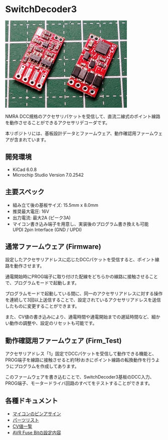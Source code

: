 # SwitchDecoder3

![PCB Preview](docs/image/board.jpg)

NMRA DCC規格のアクセサリパケットを受信して、直流二線式のポイント線路を動作させることができるアクセサリデコーダです。

本リポジトリには、基板設計データとファームウェア、動作確認用ファームウェアが含まれています。

## 開発環境

- KiCad 6.0.8
- Microchip Studio Version 7.0.2542

## 主要スペック

  * 組み立て後の基板サイズ: 15.5mm x 8.0mm
  * 推奨最大電圧: 16V
  * 出力電流: 最大2A (ピーク3A)
  * マイコン書き込み端子を用意し、実装後のプログラム書き換えも可能
    <br>UPDI 2pin Interface (GND / UPDI)


## 通常ファームウェア (Firmware)

設定したアクセサリアドレスに応じたDCCパケットを受信すると、ポイント線路を動作させます。

通電開始時にPROG端子に取り付けた配線をどちらかの線路に接触させることで、プログラムモードで起動します。

プログラムモードで起動している間に、同一のアクセサリアドレスに対する操作を連続して3回以上送信することで、設定されているアクセサリアドレスを送信したものに変更することができます。

また、CV値の書き込みにより、通電時間や通電開始までの遅延時間など、細かい動作の調整や、設定のリセットも可能です。

## 動作確認用ファームウェア (Firm_Test)

アクセサリアドレス「1」固定でDCCパケットを受信して動作できる機能と、PROG端子を線路に接触させると約1秒おきにポイント線路の転換動作を行うようにプログラムを作成してあります。

このファームウェアを書き込むことで、SwitchDecoder3基板のDCC入力、PROG端子、モータードライバ回路のすべてをテストすることができます。
  
## 各種ドキュメント

  * [マイコンのピンアサイン](docs/pin.md)
  * [パーツリスト](docs/partslist.md)
  * [CV値一覧](docs/cv_list.md)
  * [AVR Fuse Bitの設定内容](docs/avrfuse.md)